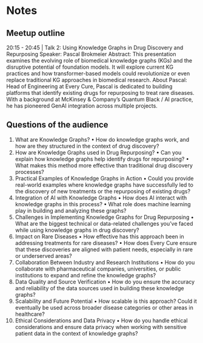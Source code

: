 # Notes

## Meetup outline
20:15 - 20:45 | Talk 2: Using Knowledge Graphs in Drug Discovery and Repurposing
Speaker: Pascal Brokmeier
Abstract: This presentation examines the evolving role of biomedical knowledge graphs (KGs) and the disruptive potential of foundation models. It will explore current KG practices and how transformer-based models could revolutionize or even replace traditional KG approaches in biomedical research.
About Pascal: Head of Engineering at Every Cure, Pascal is dedicated to building platforms that identify existing drugs for repurposing to treat rare diseases. With a background at McKinsey & Company’s Quantum Black / AI practice, he has pioneered GenAI integration across multiple projects.


## Questions of the audience

1.	What are Knowledge Graphs?
•	How do knowledge graphs work, and how are they structured in the context of drug discovery?
2.	How are Knowledge Graphs used in Drug Repurposing?
•	Can you explain how knowledge graphs help identify drugs for repurposing?
•	What makes this method more effective than traditional drug discovery processes?
3.	Practical Examples of Knowledge Graphs in Action
•	Could you provide real-world examples where knowledge graphs have successfully led to the discovery of new treatments or the repurposing of existing drugs?
4.	Integration of AI with Knowledge Graphs
•	How does AI interact with knowledge graphs in this process?
•	What role does machine learning play in building and analyzing these graphs?
5.	Challenges in Implementing Knowledge Graphs for Drug Repurposing
•	What are the biggest technical or data-related challenges you’ve faced while using knowledge graphs in drug discovery?
6.	Impact on Rare Diseases
•	How effective has this approach been in addressing treatments for rare diseases?
•	How does Every Cure ensure that these discoveries are aligned with patient needs, especially in rare or underserved areas?
7.	Collaboration Between Industry and Research Institutions
•	How do you collaborate with pharmaceutical companies, universities, or public institutions to expand and refine the knowledge graphs?
8.	Data Quality and Source Verification
•	How do you ensure the accuracy and reliability of the data sources used in building these knowledge graphs?
9.	Scalability and Future Potential
•	How scalable is this approach? Could it eventually be used across broader disease categories or other areas in healthcare?
10.	Ethical Considerations and Data Privacy
•	How do you handle ethical considerations and ensure data privacy when working with sensitive patient data in the context of knowledge graphs?
